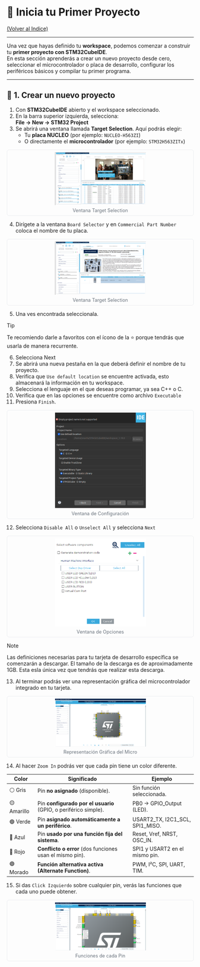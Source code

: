# 🔨 Inicia tu Primer Proyecto

[(Volver al Indice)](https://github.com/JossueE/Mastering-STM32/tree/main?tab=readme-ov-file#%C3%ADndice)

---

Una vez que hayas definido tu **workspace**, podemos comenzar a construir tu **primer proyecto con STM32CubeIDE**.  
En esta sección aprenderás a crear un nuevo proyecto desde cero, seleccionar el microcontrolador o placa de desarrollo, configurar los periféricos básicos y compilar tu primer programa.

---

## 🧱 1. Crear un nuevo proyecto

1. Con **STM32CubeIDE** abierto y el workspace seleccionado.  
2. En la barra superior izquierda, selecciona:  
   **File → New → STM32 Project**
3. Se abrirá una ventana llamada **Target Selection**. Aquí podrás elegir:
   - Tu **placa NUCLEO** (por ejemplo: `NUCLEO-H563ZI`)  
   - O directamente el **microcontrolador** (por ejemplo: `STM32H563ZITx`)

<figure style="margin:0; text-align:center; border:1px solid #eaecef; padding:6px; border-radius:6px;">
  <img src="../../Images/iniciar_proyecto/TargetSelection.png"
       alt="Ventana Target Selection"
       style="max-width:50%; height:auto;" />
  <figcaption style="font-size:0.9em; color:#6a737d; margin-top:4px;">
    Ventana Target Selection
  </figcaption>
</figure>   

4. Dirígete a la ventana `Board Selector` y en `Commercial Part Number` coloca el nombre de tu placa. 

<figure style="margin:0; text-align:center; border:1px solid #eaecef; padding:6px; border-radius:6px;">
  <img src="../../Images/iniciar_proyecto/BoardSelector.png"
       alt="Ventana Target Selection"
       style="max-width:50%; height:auto;" />
  <figcaption style="font-size:0.9em; color:#6a737d; margin-top:4px;">
    Ventana Target Selection
  </figcaption>
</figure>   

5. Una ves encontrada seleccionala. 

> [!TIP]
> Te recomiendo darle a favoritos con el ícono de la ⭐ porque tendrás que usarla de manera recurrente.

6. Selecciona Next
7. Se abrirá una nueva pestaña en la que deberá definir el nombre de tu proyecto. 
8. Verifica que `Use default location` se encuentre activada, esto almacenará la información en tu workspace.
9. Selecciona el lenguaje en el que deseas programar, ya sea C++ o C.
10. Verifica que en las opciones se encuentre como archivo `Executable` 
11. Presiona `Finish`.

<figure style="margin:0; text-align:center; border:1px solid #eaecef; padding:6px; border-radius:6px;">
  <img src="../../Images/iniciar_proyecto/ConfigurationFile.png"
       alt="Ventana de Configuración"
       style="max-width:50%; height:auto;" />
  <figcaption style="font-size:0.9em; color:#6a737d; margin-top:4px;">
    Ventana de Configuración
  </figcaption>
</figure>   

12. Selecciona `Disable All` o `Unselect All` y selecciona `Next`

<figure style="margin:0; text-align:center; border:1px solid #eaecef; padding:6px; border-radius:6px;">
  <img src="../../Images/iniciar_proyecto/BoardOptions.png"
       alt="Ventana de Opciones"
       style="max-width:50%; height:auto;" />
  <figcaption style="font-size:0.9em; color:#6a737d; margin-top:4px;">
    Ventana de Opciones
  </figcaption>
</figure>   

> [!NOTE]
> Las definiciones necesarias para tu tarjeta de desarrollo específica se comenzarán a descargar. El tamaño de la descarga es de aproximadamente 1GB.
> Esta esla única vez que tendrás que realizar esta descarga.

13. Al terminar podrás ver una representación gráfica del microcontrolador integrado en tu tarjeta.
<figure style="margin:0; text-align:center; border:1px solid #eaecef; padding:6px; border-radius:6px;">
  <img src="../../Images/iniciar_proyecto/ReMicro.png"
       alt="Representación Gráfica del Micro"
       style="max-width:50%; height:auto;" />
  <figcaption style="font-size:0.9em; color:#6a737d; margin-top:4px;">
    Representación Gráfica del Micro
  </figcaption>
</figure>   

14. Al hacer `Zoom In` podrás ver que cada pin tiene un color diferente.

| Color       | Significado                                                     | Ejemplo                         |
| ----------- | --------------------------------------------------------------- | ------------------------------- |
| ⚪ Gris    | Pin **no asignado** (disponible).                               | Sin función seleccionada.       |
| 🟡 Amarillo | Pin **configurado por el usuario** (GPIO, o periférico simple). | PB0 → GPIO_Output (LED).        |
| 🟢 Verde    | Pin **asignado automáticamente a un periférico**.               | USART2_TX, I2C1_SCL, SPI1_MISO. |
| 🔵 Azul     | Pin **usado por una función fija del sistema**.                 | Reset, Vref, NRST, OSC_IN.      |
| 🔴 Rojo     | **Conflicto o error** (dos funciones usan el mismo pin).        | SPI1 y USART2 en el mismo pin.  |
| 🟣 Morado   | **Función alternativa activa (Alternate Function)**.            | PWM, I²C, SPI, UART, TIM.       |


15. Si das `Click Izquierdo` sobre cualquier pin, verás las funciones que cada uno puede obtener.
<figure style="margin:0; text-align:center; border:1px solid #eaecef; padding:6px; border-radius:6px;">
  <img src="../../Images/iniciar_proyecto/FuncionesPin.png"
       alt="Funciones de cada Pin"
       style="max-width:50%; height:auto;" />
  <figcaption style="font-size:0.9em; color:#6a737d; margin-top:4px;">
    Funciones de cada Pin
  </figcaption>
</figure>   






